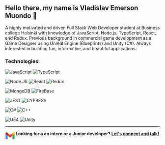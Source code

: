 ## Hello there, my name is Vladislav Emerson Muondo 👋
A highly motivated and driven Full Stack Web Developer student at Business college Helsinki with knowledge of JavaScript, Node.js, TypeScript, React, and Redux. Previous background in commercial game development as a Game Designer using Unreal Engine (Blueprints) and Unity (C#). Always interested in building fun, informative, and beautiful applications.

### Technologies:

![JavaScript](https://img.shields.io/badge/JavaScript-F7DF1E?logo=javascript&logoColor=black&style=for-the-badge)
![TypeScript](https://img.shields.io/badge/TypeScript-3178C6?logo=typescript&logoColor=white&style=for-the-badge)

![Node.JS](https://img.shields.io/badge/NODE.js-%2368a063?style=for-the-badge&logo=node.js&logoColor=%233c873a&labelColor=%23303030)
![React](https://img.shields.io/badge/React-61DAFB?logo=react&logoColor=black&style=for-the-badge)
![Redux](https://img.shields.io/badge/REDUX-%23764abc?style=for-the-badge&logo=redux&logoColor=white)

![MongoDB](https://img.shields.io/badge/MongoDB-%23001E2B?style=for-the-badge&logo=mongodb&logoColor=%2300ED64&labelColor=%23001E2B)
![FireBase](https://img.shields.io/badge/firebase-white?style=for-the-badge&logo=firebase&logoColor=%23FFA611&labelColor=white)

![JEST](https://img.shields.io/badge/JEST-white?style=for-the-badge&logo=jest&logoColor=%23C63D14&labelColor=white)
![CYPRESS](https://img.shields.io/badge/CYPRESS-%23A3E7CB?style=for-the-badge&logo=cypress&logoColor=%23007780)

![C#](https://img.shields.io/badge/C%23-%23684D95?style=for-the-badge&logo=csharp&logoColor=white)
![C++](https://img.shields.io/badge/C++-00599C?logo=cplusplus&logoColor=white&style=for-the-badge)

![UE4](https://img.shields.io/badge/Unreal%20Engine-black?style=for-the-badge&logo=unrealengine&logoColor=white)
![Unity](https://img.shields.io/badge/Unity-white?style=for-the-badge&logo=unity&logoColor=black)

---

<p align="center">
    <b>Looking for a an intern or a Junior developer?
        <a href="https://www.linkedin.com/in/vladislav-muondo-87021a194/">Let's connect and talk!</a>
        <a href="mailto:muondove@gmail.com">
            <img height="32" align="left" alt="Mail" src="img/icons/gmail.png" />
        </a>
    </b>
</p>




